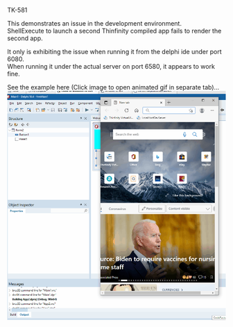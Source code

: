 TK-581  

This demonstrates an issue in the development environment.  
ShellExecute to launch a second Thinfinity compiled app fails to render the second app. 

It only is exhibiting the issue when running it from the delphi ide under port 6080.  
When running it under the actual server on port 6580, it appears to work fine.


See the example here (Click image to open animated gif in separate tab)...  
<img src="https://github.com/gkoehn2020/ThinfinityDemo1/blob/main/ThinfinityShellExecuteToAnotherThinAppNotRendering.gif?raw=true" target="_blank" alt="ThinfinityShellExecuteToAnotherThinAppNotRendering.gif">